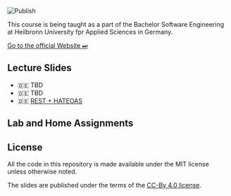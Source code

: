 ![Publish](https://github.com/aheil/hhn-webdev/workflows/Publish/badge.svg?branch=main)

This course is being taught as a part of the Bachelor Software Engineering at Heilbronn University fpr Applied Sciences in Germany. 

[Go to the official Website ⏭](https://www.hs-heilbronn.de/webdev)

## Lecture Slides 

* 🇩🇪 TBD
* 🇩🇪 TBD
* 🇩🇪 [REST + HATEOAS](slides/webdev.03.de.pdf) 

## Lab and Home Assignments 

## License

All the code in this repository is made available under the MIT license unless otherwise noted.

The slides are published under the terms of the [CC-By 4.0 license](https://creativecommons.org/licenses/by/4.0/).


